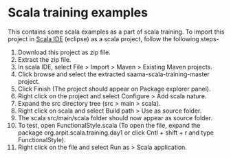 # Scala training examples

This contains some scala examples as a part of scala training.
To import this project in  <a href="http://scala-ide.org/">Scala IDE</a> (eclipse) as a scala project, follow the following steps-

1. Download this project as zip file.
2. Extract the zip file.
3. In scala IDE, select File > Import > Maven > Existing Maven projects.
4. Click browse and select the extracted saama-scala-training-master project.
5. Click Finish (The project should appear on Package explorer panel).
6. Right click on the project and select Configure > Add scala nature.
7. Expand the src directory tree (src > main > scala).
8. Right click on scala and select Build path > Use as source folder.
9. The scala src/main/scala folder should now appear as source folder.
10. To test, open FunctionalStyle.scala (To open the file, expand the package org.arpit.scala.training.day1 or click Cntl + shift + r and type FunctionalStyle).
11. Right click on the file and select Run as > Scala application.
